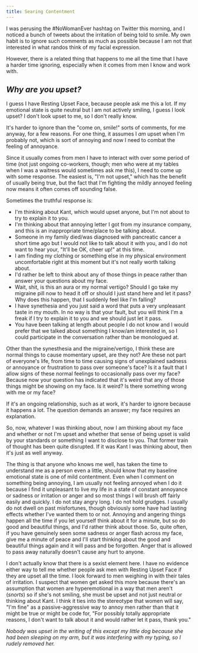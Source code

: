 ```yaml
---
title: Searing Contentment
---
```


I was perusing the #NoWomanEver hashtag on Twitter this morning, and I noticed a bunch of tweets about the irritation of being told to smile. My own habit is to ignore such comments as much as possible because I am not that interested in what randos think of my facial expression. 

However, there is a related thing that happens to me all the time that I have a harder time ignoring, especially when it comes from men I know and work with. 

## *Why are you upset?*

I guess I have Resting Upset Face, because people ask me this a lot. If my emotional state is quite neutral but I am not actively smiling, I guess I look upset? I don't look upset to me, so I don't really know.

It's harder to ignore than the "come on, smile!" sorts of comments, for me anyway, for a few reasons. For one thing, it assumes I *am* upset when I'm probably not, which is sort of annoying and now I need to combat the feeling of annoyance.

Since it usually comes from men I have to interact with over some period of time (not just ongoing co-workers, though; men who were at my tables when I was a waitress would sometimes ask me this), I need to come up with some response. The easiest is, "I'm not upset," which has the benefit of usually being true, but the fact that I'm fighting the mildly annoyed feeling now means it often comes off sounding false.

Sometimes the truthful response is:
* I'm thinking about Kant, which would upset anyone, but I'm not about to try to explain it to you.
* I'm thinking about that annoying letter I got from my insurance company, and this is an inappropriate time/place to be talking about.
* Someone in my family died/was diagnosed with pancreatic cancer a short time ago but I would not like to talk about it with you, and I do not want to hear your, "It'll be OK, cheer up!" at this time.
* I am finding my clothing or something else in my physical environment uncomfortable right at this moment but it's not really worth talking about.
* I'd rather be left to think about any of those things in peace rather than answer your questions about my face.
* Wait, shit, is this an aura or my normal vertigo? Should I go take my migraine pill now to head it off or should I just stand here and let it pass? Why does this happen, that I suddenly feel like I'm falling?
* I have synethesia and you just said a word that puts a very unpleasant taste in my mouth. In no way is that your fault, but you will think I'm a freak if I try to explain it to you and we should just let it pass. 
* You have been talking at length about people I do not know and I would prefer that we talked about something I know/am interested in, so I could participate in the conversation rather than be monologued at.

Other than the synesthesia and the migraine/vertigo, I think these are normal things to cause momentary upset, are they not? Are these not part of everyone's life, from time to time causing signs of unexplained sadness or annoyance or frustration to pass over someone's face? Is it a fault that I allow signs of these normal feelings to occasionally pass over my face? Because now your question has indicated that it's weird that any of those things might be showing on my face. Is it weird? Is there something wrong with me or my face?

If it's an ongoing relationship, such as at work, it's harder to ignore because it happens a lot. The question demands an answer; my face requires an explanation.

So, now, whatever I was thinking about, now I am thinking about my face and whether or not I'm upset and whether that sense of being upset is valid by your standards or something I want to disclose to you. That former train of thought has been quite disrupted. If it was Kant I was thinking about, then it's just as well anyway.

The thing is that anyone who knows me well, has taken the time to understand me as a person even a little, should know that my baseline emotional state is one of mild contentment. Even when I comment on something being annoying, I am usually not feeling annoyed when I do it because I find it unpleasant to live my life in a state of constant annoyance or sadness or irritation or anger and so most things I will brush off fairly easily and quickly. I do not stay angry long. I do not hold grudges. I usually do not dwell on past misfortunes, though obviously some have had lasting effects whether I've wanted them to or not. Annoying and angering things happen all the time if you let yourself think about it for a minute, but so do good and beautiful things, and I'd rather think about those. So, quite often, if you have genuinely seen some sadness or anger flash across my face, give me a minute of peace and I'll start thinking about the good and beautiful things again and it will pass and be forgotten. Anger that is allowed to pass away naturally doesn't cause any hurt to anyone. 

I don't actually know that there is a sexist element here. I have no evidence either way to tell me whether people ask men with Resting Upset Face if they are upset all the time. I look forward to men weighing in with their tales of irritation. I suspect that women get asked this more because there's an assumption that women are hyperemotional in a way that men aren't (*snorts*) so if she's not smiling, she must be upset and not just neutral or thinking about Kant. I think it ties into the stereotype that women will say, "I'm fine" as a passive-aggressive way to annoy men rather than that it might be true or might be code for, "For possibly totally appropriate reasons, I don't want to talk about it and would rather let it pass, thank you." 

_Nobody was upset in the writing of this except my little dog because she had been sleeping on my arm, but it was interfering with my typing, so I rudely removed her._